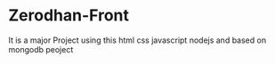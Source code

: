 # Zerodhan-Front
It is a major Project using this html css javascript nodejs and based on mongodb peoject
